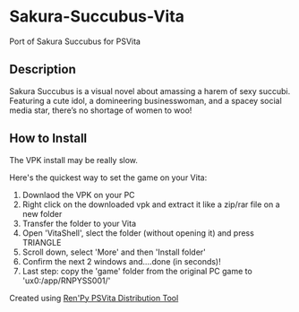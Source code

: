 # Sakura-Succubus-Vita
Port of Sakura Succubus for PSVita

## Description
Sakura Succubus is a visual novel about amassing a harem of sexy succubi. Featuring a cute idol, a domineering businesswoman, and a spacey social media star, there’s no shortage of women to woo!

## How to Install
The VPK install may be really slow.

Here's the quickest way to set the game on your Vita:
1. Downlaod the VPK on your PC
2. Right click on the downloaded vpk and extract it like a zip/rar file on a new folder
3. Transfer the folder to your Vita
4. Open 'VitaShell', slect the folder (without opening it) and press TRIANGLE
5. Scroll down, select 'More' and then 'Install folder'
6. Confirm the next 2 windows and....done (in seconds)!
7. Last step: copy the 'game' folder from the original PC game to 'ux0:/app/RNPYSS001/'

Created using [Ren'Py PSVita Distribution Tool](https://github.com/SonicMastr/renpy-vita/releases/tag/v1.0)
